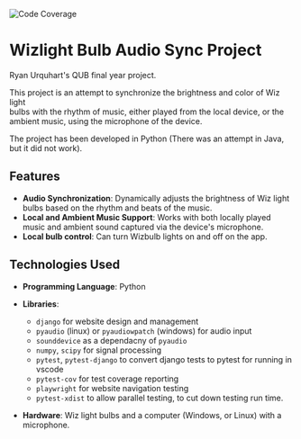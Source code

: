 ![Code Coverage](https://img.shields.io/badge/Coverage-75%25-yellowgreen.svg)

# Wizlight Bulb Audio Sync Project

Ryan Urquhart's QUB final year project.

This project is an attempt to synchronize the brightness and color of Wiz
light  
bulbs with the rhythm of music, either played from the local device, or the  
ambient music, using the microphone of the device.

The project has been developed in Python (There was an attempt in Java, but it
did not work).

## Features

-   **Audio Synchronization**: Dynamically adjusts the brightness of Wiz light
    bulbs based on the rhythm and beats of the music.
-   **Local and Ambient Music Support**: Works with both locally played music
    and ambient sound captured via the device's microphone.
-   **Local bulb control**: Can turn Wizbulb lights on and off on the app.

## Technologies Used

-   **Programming Language**: Python

-   **Libraries**:

    -   `django` for website design and management
    -   `pyaudio` (linux) or `pyaudiowpatch` (windows) for audio input
    -   `sounddevice` as a dependacny of `pyaudio`
    -   `numpy`, `scipy` for signal processing
    -   `pytest`, `pytest-django` to convert django tests to pytest for running
        in vscode
    -   `pytest-cov` for test coverage reporting
    -   `playwright` for website navigation testing
    -   `pytest-xdist` to allow parallel testing, to cut down testing run time.

-   **Hardware**: Wiz light bulbs and a computer (Windows, or Linux) with a
    microphone.
